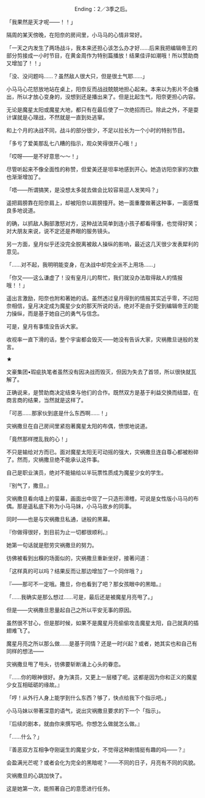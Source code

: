 <p align="center">Ending：2／3季之后。</p>

「我果然是天才呢——！！」

隔周的某天傍晚，在阳奈的房间里，小马马的心情非常好。

「一天之内发生了两场战斗，我本来还担心该怎么办才好……后来我把编辑帝王的部分剪接成一小时节目，在黄金周作为特别篇播放！结果佳评如潮哦！所以赞助商又增加了！！」

「没、没问题吗……？虽然敌人很大只，但是很土气耶……」

小马马心花怒放地站在桌上，阳奈反而战战兢兢地担心起来。本来以为影片不会播出，所以才放心变身的，没想到还是播出来了。但是比起生气，阳奈更担心内容。

无论是魔星太阳或魔星大地，都只有在最后使了一次绝招而已。除此之外，不是耍计谋就是心理战，不然就是一直到处逃窜。

和上个月的决战不同，战斗的部分很少，不足以拉长为一个小时的特别节目。

「多亏了爱美那乱七八糟的指示，观众笑得很开心哦！」

「哎呀——是不好意思～～！」

尽管听起来不像全面性的称赞，但爱美还是坦率地感到开心。她造访阳奈家的次数也渐渐增加了。

「唔——所谓搞笑，是没想太多就去做会比较容易逗人发笑吗？」

遥把肩膀靠在阳奈肩上，却被阳奈以肩膀撞开。她一面重覆做著这种事，一面感慨良多地说道。

的确，以抓敌人胸部激怒对方，这种战法简单到连小孩子都看得懂，也觉得好笑；对大朋友来说，说不定还是养眼的服务镜头。

另一方面，皇月似乎还没完全脱离被敌人操纵的影响，最近这几天很少发表犀利的意见。

「……对不起，我明明能变身，在决战中却完全派不上用场……」

「你又——这么谦虚了！没有皇月儿的帮忙，我们就没办法取得敌人的情报哦！！」

遥出言激励，阳奈也附和著她的话。虽然透过皇月得到的情报其实近乎零，不过阳奈相信，皇月决定成为魔星少女的那天所说的话，绝对不是由于受到编辑帝王的能力操纵，而是基于她自己的勇气与信念。

可是，皇月有事情没告诉大家。

收视率一直下滑的话，整个宇宙都会毁灭——她没有告诉大家，灾祸撒旦谜般的发言。

★

文豪集团•瑕疵执笔者虽然没有因决战而毁灭，但因为失去了首领，所以很快就瓦解了。

正确说来，是赞助商决定结束与他们的合作。既然双方是基于利益交换而结盟，在商言商的结果，当然就是这样了。

「可恶……那家伙到底是什么东西啊……！」

灾祸撒旦在自己房间里紧抱著魔星太阳的布偶，愤恨地说道。

「竟然那样搅乱我的心！」

不只是输给对方而已。面对魔星太阳无可动摇的强大，灾祸撒旦连自尊心都被粉碎了。然而，灾祸撒旦绝不能承认这件事。

自己是职业演员，绝对不能输给以半玩票性质成为魔星少女的学生。

『别气了，撒旦。』

灾祸撒旦看向墙上的萤幕，画面出中现了一只造形滑稽，可说是女性版小马马的布偶。那是遥私底下称为小马马妹，小马马故乡的同事。

同时——也是与灾祸撒旦私通，谜般的黑幕。

『你做得很好，到目前为止一切都很顺利。』

她第一句话就是慰劳灾祸撒旦的努力。

彷佛被看到出糗的场面似的，灾祸撒旦重新坐好，接著问道：

「这样真的可以吗？结果反而让那边增加了一个同伴哦？」

『——那可不一定哦。撒旦，你也看到了吧？那女孩眼中的黑暗。』

「……我确实是那么想过……可是，最后还是被魔星月亮甩了。」

但是——灾祸撒旦思量起自己之所以平安无事的原因。

虽然很不甘心，但是那时候，如果不是魔星月亮偷偷攻击魔星太阳，自己就真的插翅难飞了。

魔星月亮之所以那么做……是基于同情？还是一时兴起？或者，她其实也和自己有同样的想法——

灾祸撒旦甩了甩头，彷佛要斩断涌上心头的眷恋。

『……你的眼神很好。身为演员，又更上一层楼了呢。这都是因为你和正义的魔星少女互相砥砺的缘故。』

「哼！从外行人身上能学到什么东西？够了，快点给我下个指示吧。」

小马马妹以带著深意的语气，说出灾祸撒旦要求的下一个「指示」。

『后续的剧本，就由你来撰写吧。你想怎么做就怎么做。』

「……什么？」

『善恶双方互相争夺刚诞生的魔星少女，不觉得这种剧情挺有趣的吗——？』

会盈满光芒呢？或者会化为完全的黑暗呢？——不同的日子，月亮有不同的风貌。

灾祸撒旦的心跳加快了。

这是她第一次，能照著自己的意愿进行任务。

